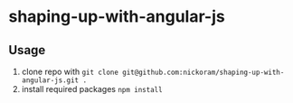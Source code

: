# shaping-up-with-angular-js

## Usage
1. clone repo with `git clone git@github.com:nickoram/shaping-up-with-angular-js.git .`
2. install required packages `npm install`

